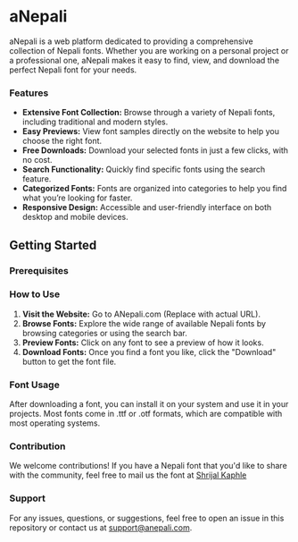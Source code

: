 # aNepali

aNepali is a web platform dedicated to providing a comprehensive collection of Nepali fonts. Whether you are working on a personal project or a professional one, aNepali makes it easy to find, view, and download the perfect Nepali font for your needs.

### Features
- **Extensive Font Collection:** Browse through a variety of Nepali fonts, including traditional and modern styles.
- **Easy Previews:** View font samples directly on the website to help you choose the right font.
- **Free Downloads:** Download your selected fonts in just a few clicks, with no cost.
- **Search Functionality:** Quickly find specific fonts using the search feature.
- **Categorized Fonts:** Fonts are organized into categories to help you find what you’re looking for faster.
- **Responsive Design:** Accessible and user-friendly interface on both desktop and mobile devices.

## Getting Started

### Prerequisites

### How to Use

1. **Visit the Website:** Go to ANepali.com (Replace with actual URL).
2. **Browse Fonts:** Explore the wide range of available Nepali fonts by browsing categories or using the search bar.
3. **Preview Fonts:** Click on any font to see a preview of how it looks.
4. **Download Fonts:** Once you find a font you like, click the "Download" button to get the font file.


### Font Usage

After downloading a font, you can install it on your system and use it in your projects. Most fonts come in .ttf or .otf formats, which are compatible with most operating systems.

### Contribution

We welcome contributions! If you have a Nepali font that you'd like to share with the community, feel free to mail us the font at [Shrijal Kaphle](mainto:info@shrijalkaphle.com.np?subject=Add%20New%20Font)


### Support
For any issues, questions, or suggestions, feel free to open an issue in this repository or contact us at support@anepali.com.